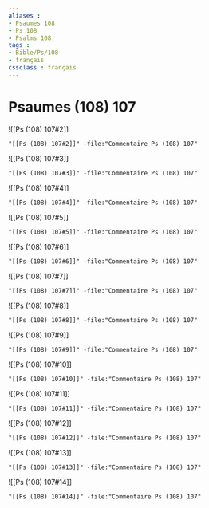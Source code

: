 ```yaml
---
aliases : 
- Psaumes 108
- Ps 108
- Psalms 108
tags : 
- Bible/Ps/108
- français
cssclass : français
---
```


# Psaumes (108) 107

![[Ps (108) 107#2]]

```query
"[[Ps (108) 107#2]]" -file:"Commentaire Ps (108) 107"
```

![[Ps (108) 107#3]]

```query
"[[Ps (108) 107#3]]" -file:"Commentaire Ps (108) 107"
```

![[Ps (108) 107#4]]

```query
"[[Ps (108) 107#4]]" -file:"Commentaire Ps (108) 107"
```

![[Ps (108) 107#5]]

```query
"[[Ps (108) 107#5]]" -file:"Commentaire Ps (108) 107"
```

![[Ps (108) 107#6]]

```query
"[[Ps (108) 107#6]]" -file:"Commentaire Ps (108) 107"
```

![[Ps (108) 107#7]]

```query
"[[Ps (108) 107#7]]" -file:"Commentaire Ps (108) 107"
```

![[Ps (108) 107#8]]

```query
"[[Ps (108) 107#8]]" -file:"Commentaire Ps (108) 107"
```

![[Ps (108) 107#9]]

```query
"[[Ps (108) 107#9]]" -file:"Commentaire Ps (108) 107"
```

![[Ps (108) 107#10]]

```query
"[[Ps (108) 107#10]]" -file:"Commentaire Ps (108) 107"
```

![[Ps (108) 107#11]]

```query
"[[Ps (108) 107#11]]" -file:"Commentaire Ps (108) 107"
```

![[Ps (108) 107#12]]

```query
"[[Ps (108) 107#12]]" -file:"Commentaire Ps (108) 107"
```

![[Ps (108) 107#13]]

```query
"[[Ps (108) 107#13]]" -file:"Commentaire Ps (108) 107"
```

![[Ps (108) 107#14]]

```query
"[[Ps (108) 107#14]]" -file:"Commentaire Ps (108) 107"
```

